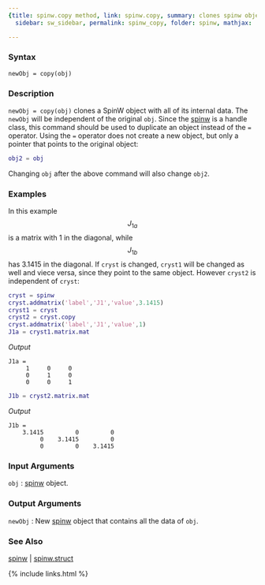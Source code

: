 ```yaml
---
{title: spinw.copy method, link: spinw.copy, summary: clones spinw object, keywords: sample,
  sidebar: sw_sidebar, permalink: spinw_copy, folder: spinw, mathjax: 'true'}

---
```

  
### Syntax
  
`newObj = copy(obj)`
  
### Description
  
`newObj = copy(obj)` clones a SpinW object with all of its internal data.
The `newObj` will be independent of the original `obj`. Since the [spinw](spinw)
is a handle class, this command should be used to duplicate an object
instead of the `=` operator. Using the `=` operator does not create a new
object, but only a pointer that points to the original object:
```matlab
obj2 = obj
```
Changing `obj` after the above command will also change `obj2`.
 
### Examples
  
In this example $$J_{1a}$$ is a matrix with 1 in the diagonal, while
$$J_{1b}$$ has 3.1415 in the diagonal. If `cryst` is changed, `cryst1` will
be changed as well and viece versa, since they point to the
same object. However `cryst2` is independent of `cryst`:
 
```matlab
cryst = spinw
cryst.addmatrix('label','J1','value',3.1415)
cryst1 = cryst
cryst2 = cryst.copy
cryst.addmatrix('label','J1','value',1)
J1a = cryst1.matrix.mat
```
*Output*
```
J1a =
     1     0     0
     0     1     0
     0     0     1
```
 
```matlab
J1b = cryst2.matrix.mat
```
*Output*
```
J1b =
    3.1415         0         0
         0    3.1415         0
         0         0    3.1415
```
 
 
### Input Arguments
  
`obj`
: [spinw](spinw) object.
  
### Output Arguments
  
`newObj`
: New [spinw](spinw) object that contains all the data of `obj`.
  
### See Also
  
[spinw](spinw) \| [spinw.struct](spinw_struct)
 

{% include links.html %}
